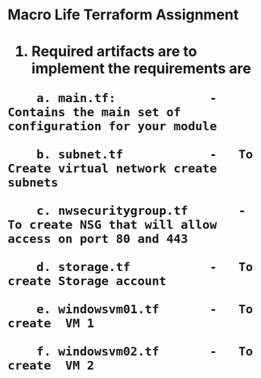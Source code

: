 <h1>Macro Life Terraform Assignment<h1>


1. Required artifacts are to implement the requirements are
```
	a. main.tf: 			-	Contains the main set of configuration for your module

	b. subnet.tf 			-	To Create virtual network create subnets

	c. nwsecuritygroup.tf 		-	To create NSG that will allow access on port 80 and 443

	d. storage.tf 			-	To create Storage account

	e. windowsvm01.tf 		- 	To create  VM 1

	f. windowsvm02.tf 		- 	To create  VM 2
```
